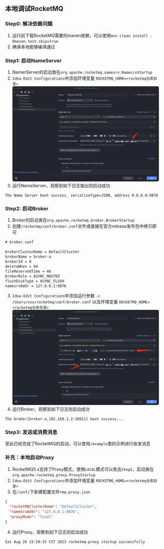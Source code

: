 ## 本地调试RocketMQ

### Step0: 解决依赖问题
1. 运行前下载RocketMQ需要的maven依赖，可以使用`mvn clean install -Dmaven.test.skip=true`
2. 确保本地能够编译通过

### Step1: 启动NameServer
1. NamerServer的启动类在`org.apache.rocketmq.namesrv.NamesrvStartup`
2. `Idea-Edit Configurations`中添加环境变量 `ROCKETMQ_HOME=<rocketmq仓库目录>`
![Idea_config_nameserver.png](image/Idea_config_nameserver.png)
3. 运行NameServer，观察到如下日志输出则启动成功
```shell
The Name Server boot success. serializeType=JSON, address 0.0.0.0:9876
```

### Step2: 启动Broker
1. Broker的启动类在`org.apache.rocketmq.broker.BrokerStartup`
2. 创建`/rocketmq/conf/broker.conf`文件或直接在官方release发布包中拷贝即可
```shell
# broker.conf

brokerClusterName = DefaultCluster
brokerName = broker-a
brokerId = 0
deleteWhen = 04
fileReservedTime = 48
brokerRole = ASYNC_MASTER
flushDiskType = ASYNC_FLUSH
namesrvAddr = 127.0.0.1:9876
```
3. `Idea-Edit Configurations`中添加运行参数 `-c /Users/xxx/rocketmq/conf/broker.conf` 以及环境变量 `ROCKETMQ_HOME=<rocketmq仓库目录>`
![Idea_config_broker.png](image/Idea_config_broker.png)
4. 运行Broker，观察到如下日志则启动成功
```shell
The broker[broker-a,192.169.1.2:10911] boot success...
```

### Step3: 发送或消费消息
至此已经完成了RocketMQ的启动，可以使用`/example`里的示例进行收发消息

### 补充：本地启动Proxy
1. RocketMQ5.x支持了Proxy模式，使用`LOCAL`模式可以免去`Step2`，启动类在`org.apache.rocketmq.proxy.ProxyStartup`
2. `Idea-Edit Configurations`中添加环境变量 `ROCKETMQ_HOME=<rocketmq仓库目录>`
3. 在`/conf/`下新建配置文件`rmq-proxy.json`
```json
{
  "rocketMQClusterName": "DefaultCluster",
  "nameSrvAddr": "127.0.0.1:9876",
  "proxyMode": "local"
}
```
4. 运行Proxy，观察到如下日志则启动成功
```shell
Sat Aug 26 15:29:33 CST 2023 rocketmq-proxy startup successfully
```